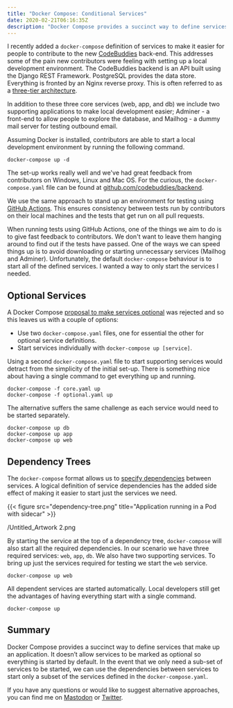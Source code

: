 ```yaml
---
title: "Docker Compose: Conditional Services"
date: 2020-02-21T06:16:35Z
description: "Docker Compose provides a succinct way to define services that make up an application. However it doesn’t allow services to be marked as optional so everything is started by default. In this post I outline a use-case for optional service and show how I defined service dependencies to provide a solution."
---
```


I recently added a `docker-compose` definition of services to make it easier for people to contribute to the new [CodeBuddies](https://codebuddies.org) back-end. This addresses some of the pain new contributors were feeling with setting up a local development environment. The CodeBuddies backend is an API built using the Django REST Framework. PostgreSQL provides the data store. Everything is fronted by an Nginx reverse proxy. This is often referred to as a [three-tier architecture](https://en.wikipedia.org/wiki/Multitier_architecture#Three-tier_architecture).

In addition to these three core services (web, app, and db) we include two supporting applications to make local development easier; Adminer - a front-end to allow people to explore the database, and Mailhog - a dummy mail server for testing outbound email.

Assuming Docker is installed, contributors are able to start a local development environment by running the following command.

```plain
docker-compose up -d
```

The set-up works really well and we've had great feedback from contributors on Windows, Linux and Mac OS. For the curious, the `docker-compose.yaml` file can be found at [github.com/codebuddies/backend](https://github.com/codebuddies/backend/blob/master/docker-compose.yaml).

We use the same approach to stand up an environment for testing using [GitHub Actions](https://github.com/codebuddies/backend/blob/master/.github/workflows/test.yml). This ensures consistency between tests run by contributors on their local machines and the tests that get run on all pull requests.

When running tests using GitHub Actions, one of the things we aim to do is to give fast feedback to contributors. We don't want to leave them hanging around to find out if the tests have passed. One of the ways we can speed things up is to avoid downloading or starting unnecessary services (Mailhog and Adminer). Unfortunately, the default `docker-compose` behaviour is to start all of the defined services. I wanted a way to only start the services I needed.

## Optional Services

A Docker Compose [proposal to make services optional](https://github.com/docker/compose/issues/1896) was rejected and so this leaves us with a couple of options:

* Use two `docker-compose.yaml` files, one for essential the other for optional service definitions.
* Start services individually with `docker-compose up [service]`.

Using a second `docker-compose.yaml` file to start supporting services would detract from the simplicity of the initial set-up. There is something nice about having a single command to get everything up and running.

```plain
docker-compose -f core.yaml up
docker-compose -f optional.yaml up
```

The alternative suffers the same challenge as each service would need to be started separately.

```plain
docker-compose up db
docker-compose up app
docker-compose up web
```

## Dependency Trees

The `docker-compose` format allows us to [specify dependencies](https://docs.docker.com/compose/compose-file/#depends_on) between services. A logical definition of service dependencies has the added side effect of making it easier to start just the services we need.

{{< figure src="dependency-tree.png" title="Application running in a Pod with sidecar" >}}

/Untitled_Artwork 2.png

By starting the service at the top of a dependency tree, `docker-compose` will also start all the required dependencies. In our scenario we have three required services: `web`, `app`, `db`. We also have two supporting services. To bring up just the services required for testing we start the `web` service.

```plain
docker-compose up web
```

All dependent services are started automatically. Local developers still get the advantages of having everything start with a single command.

```plain
docker-compose up
```

## Summary

Docker Compose provides a succinct way to define services that make up an application. It doesn’t allow services to be marked as optional so everything is started by default. In the event that we only need a sub-set of services to be started, we can use the dependencies between services to start only a subset of the services defined in the `docker-compose.yaml`.

If you have any questions or would like to suggest alternative approaches, you can find me on [Mastodon](https://social.glvr.io/@bill) or [Twitter](https://twitter.com/billglover).
